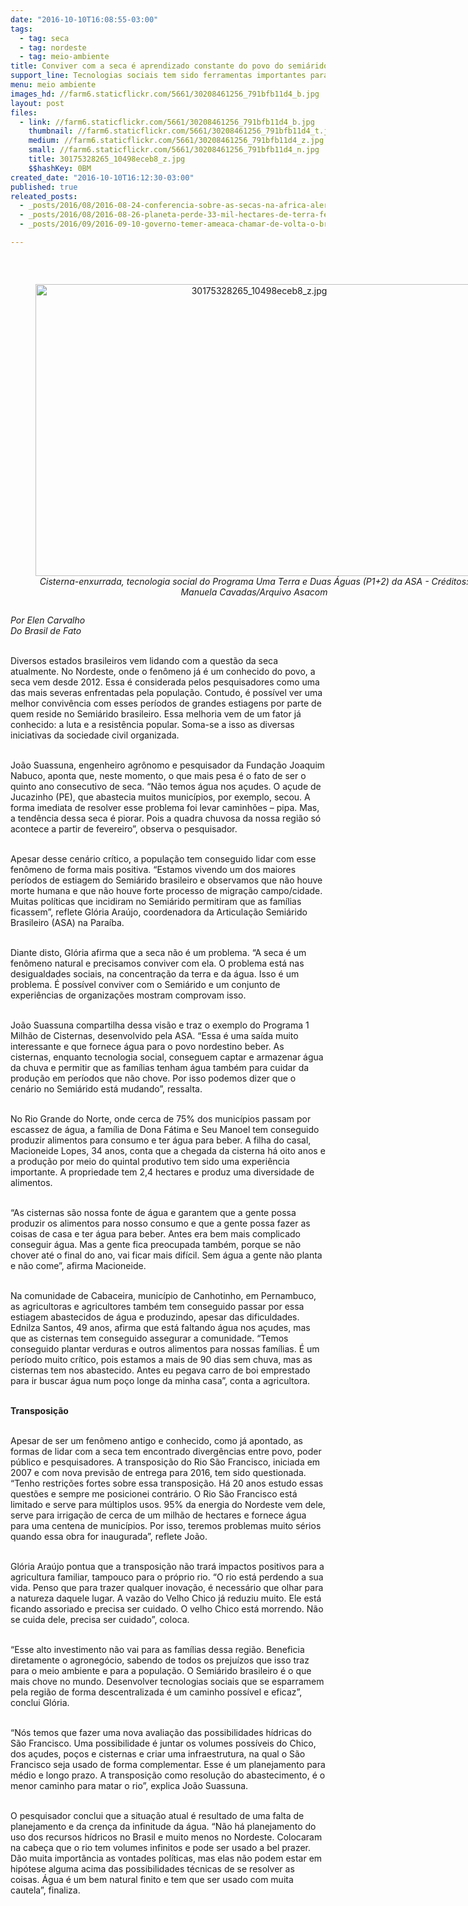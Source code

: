```yaml
---
date: "2016-10-10T16:08:55-03:00"
tags:
  - tag: seca
  - tag: nordeste
  - tag: meio-ambiente
title: Conviver com a seca é aprendizado constante do povo do semiárido
support_line: Tecnologias sociais tem sido ferramentas importantes para abastecimento de água dessa população
menu: meio ambiente
images_hd: //farm6.staticflickr.com/5661/30208461256_791bfb11d4_b.jpg
layout: post
files:
  - link: //farm6.staticflickr.com/5661/30208461256_791bfb11d4_b.jpg
    thumbnail: //farm6.staticflickr.com/5661/30208461256_791bfb11d4_t.jpg
    medium: //farm6.staticflickr.com/5661/30208461256_791bfb11d4_z.jpg
    small: //farm6.staticflickr.com/5661/30208461256_791bfb11d4_n.jpg
    title: 30175328265_10498eceb8_z.jpg
    $$hashKey: 0BM
created_date: "2016-10-10T16:12:30-03:00"
published: true
releated_posts:
  - _posts/2016/08/2016-08-24-conferencia-sobre-as-secas-na-africa-alerta-para-os-impactos-do-clima-no-continente.md
  - _posts/2016/08/2016-08-26-planeta-perde-33-mil-hectares-de-terra-fertil-por-dia.md
  - _posts/2016/09/2016-09-10-governo-temer-ameaca-chamar-de-volta-o-brasil-para-o-mapa-da-fome.md

---
```

<p>&nbsp;</p>

<div style="text-align:center">
<figure class="image" style="display:inline-block"><img alt="30175328265_10498eceb8_z.jpg" height="467" src="//farm6.staticflickr.com/5661/30208461256_791bfb11d4_b.jpg" width="700" />
<figcaption><em>Cisterna-enxurrada, tecnologia social do Programa Uma Terra e Duas &Aacute;guas (P1+2) da ASA - Cr&eacute;ditos: Manuela Cavadas/Arquivo Asacom</em></figcaption>
</figure>
</div>

<p><em>Por Elen Carvalho<br />
Do&nbsp;Brasil de Fato&nbsp;</em></p>

<p><br />
Diversos estados brasileiros vem lidando com a quest&atilde;o da seca atualmente. No Nordeste, onde o fen&ocirc;meno j&aacute; &eacute; um conhecido do povo, a seca vem desde 2012. Essa &eacute; considerada pelos pesquisadores como uma das mais severas enfrentadas pela popula&ccedil;&atilde;o. Contudo, &eacute; poss&iacute;vel ver uma melhor conviv&ecirc;ncia com esses per&iacute;odos de grandes estiagens por parte de quem reside no Semi&aacute;rido brasileiro. Essa melhoria vem de um fator j&aacute; conhecido: a luta e a resist&ecirc;ncia popular. Soma-se a isso as diversas iniciativas da sociedade civil organizada.</p>

<p><br />
Jo&atilde;o Suassuna, engenheiro agr&ocirc;nomo e pesquisador da Funda&ccedil;&atilde;o Joaquim Nabuco, aponta que, neste momento, o que mais pesa &eacute; o fato de ser o quinto ano consecutivo de seca. &ldquo;N&atilde;o temos &aacute;gua nos a&ccedil;udes. O a&ccedil;ude de Jucazinho (PE), que abastecia muitos munic&iacute;pios, por exemplo, secou. A forma imediata de resolver esse problema foi levar caminh&otilde;es &ndash; pipa. Mas, a tend&ecirc;ncia dessa seca &eacute; piorar. Pois a quadra chuvosa da nossa regi&atilde;o s&oacute; acontece a partir de fevereiro&rdquo;, observa o pesquisador.</p>

<p><br />
Apesar desse cen&aacute;rio cr&iacute;tico, a popula&ccedil;&atilde;o tem conseguido lidar com esse fen&ocirc;meno de forma mais positiva. &ldquo;Estamos vivendo um dos maiores per&iacute;odos de estiagem do Semi&aacute;rido brasileiro e observamos que n&atilde;o houve morte humana e que n&atilde;o houve forte processo de migra&ccedil;&atilde;o campo/cidade. Muitas pol&iacute;ticas que incidiram no Semi&aacute;rido permitiram que as fam&iacute;lias ficassem&rdquo;, reflete Gl&oacute;ria Ara&uacute;jo, coordenadora da Articula&ccedil;&atilde;o Semi&aacute;rido Brasileiro (ASA) na Para&iacute;ba.</p>

<p><br />
Diante disto, Gl&oacute;ria afirma que a seca n&atilde;o &eacute; um problema. &ldquo;A seca &eacute; um fen&ocirc;meno natural e precisamos conviver com ela. O problema est&aacute; nas desigualdades sociais, na concentra&ccedil;&atilde;o da terra e da &aacute;gua. Isso &eacute; um problema. &Eacute; poss&iacute;vel conviver com o Semi&aacute;rido e um conjunto de experi&ecirc;ncias de organiza&ccedil;&otilde;es mostram comprovam isso.</p>

<p><br />
Jo&atilde;o Suassuna compartilha dessa vis&atilde;o e traz o exemplo do Programa 1 Milh&atilde;o de Cisternas, desenvolvido pela ASA. &ldquo;Essa &eacute; uma sa&iacute;da muito interessante e que fornece &aacute;gua para o povo nordestino beber. As cisternas, enquanto tecnologia social, conseguem captar e armazenar &aacute;gua da chuva e permitir que as fam&iacute;lias tenham &aacute;gua tamb&eacute;m para cuidar da produ&ccedil;&atilde;o em per&iacute;odos que n&atilde;o chove. Por isso podemos dizer que o cen&aacute;rio no Semi&aacute;rido est&aacute; mudando&rdquo;, ressalta.</p>

<p><br />
No Rio Grande do Norte, onde cerca de 75% dos munic&iacute;pios passam por escassez de &aacute;gua, a fam&iacute;lia de Dona F&aacute;tima e Seu Manoel tem conseguido produzir alimentos para consumo e ter &aacute;gua para beber. A filha do casal, Macioneide Lopes, 34 anos, conta que a chegada da cisterna h&aacute; oito anos e a produ&ccedil;&atilde;o por meio do quintal produtivo tem sido uma experi&ecirc;ncia importante. A propriedade tem 2,4 hectares e produz uma diversidade de alimentos.</p>

<p><br />
&ldquo;As cisternas s&atilde;o nossa fonte de &aacute;gua e garantem que a gente possa produzir os alimentos para nosso consumo e que a gente possa fazer as coisas de casa e ter &aacute;gua para beber. Antes era bem mais complicado conseguir &aacute;gua. Mas a gente fica preocupada tamb&eacute;m, porque se n&atilde;o chover at&eacute; o final do ano, vai ficar mais dif&iacute;cil. Sem &aacute;gua a gente n&atilde;o planta e n&atilde;o come&rdquo;, afirma Macioneide.</p>

<p><br />
Na comunidade de Cabaceira, munic&iacute;pio de Canhotinho, em Pernambuco, as agricultoras e agricultores tamb&eacute;m tem conseguido passar por essa estiagem abastecidos de &aacute;gua e produzindo, apesar das dificuldades. Ednilza Santos, 49 anos, afirma que est&aacute; faltando &aacute;gua nos a&ccedil;udes, mas que as cisternas tem conseguido assegurar a comunidade. &ldquo;Temos conseguido plantar verduras e outros alimentos para nossas fam&iacute;lias. &Eacute; um per&iacute;odo muito cr&iacute;tico, pois estamos a mais de 90 dias sem chuva, mas as cisternas tem nos abastecido. Antes eu pegava carro de boi emprestado para ir buscar &aacute;gua num po&ccedil;o longe da minha casa&rdquo;, conta a agricultora.</p>

<p><br />
<strong>Transposi&ccedil;&atilde;o</strong></p>

<p><br />
Apesar de ser um fen&ocirc;meno antigo e conhecido, como j&aacute; apontado, as formas de lidar com a seca tem encontrado diverg&ecirc;ncias entre povo, poder p&uacute;blico e pesquisadores. A transposi&ccedil;&atilde;o do Rio S&atilde;o Francisco, iniciada em 2007 e com nova previs&atilde;o de entrega para 2016, tem sido questionada. &ldquo;Tenho restri&ccedil;&otilde;es fortes sobre essa transposi&ccedil;&atilde;o. H&aacute; 20 anos estudo essas quest&otilde;es e sempre me posicionei contr&aacute;rio. O Rio S&atilde;o Francisco est&aacute; limitado e serve para m&uacute;ltiplos usos. 95% da energia do Nordeste vem dele, serve para irriga&ccedil;&atilde;o de cerca de um milh&atilde;o de hectares e fornece &aacute;gua para uma centena de munic&iacute;pios. Por isso, teremos problemas muito s&eacute;rios quando essa obra for inaugurada&rdquo;, reflete Jo&atilde;o.</p>

<p><br />
Gl&oacute;ria Ara&uacute;jo pontua que a transposi&ccedil;&atilde;o n&atilde;o trar&aacute; impactos positivos para a agricultura familiar, tampouco para o pr&oacute;prio rio. &ldquo;O rio est&aacute; perdendo a sua vida. Penso que para trazer qualquer inova&ccedil;&atilde;o, &eacute; necess&aacute;rio que olhar para a natureza daquele lugar. A vaz&atilde;o do Velho Chico j&aacute; reduziu muito. Ele est&aacute; ficando assoriado e precisa ser cuidado. O velho Chico est&aacute; morrendo. N&atilde;o se cuida dele, precisa ser cuidado&rdquo;, coloca.</p>

<p><br />
&ldquo;Esse alto investimento n&atilde;o vai para as fam&iacute;lias dessa regi&atilde;o. Beneficia diretamente o agroneg&oacute;cio, sabendo de todos os preju&iacute;zos que isso traz para o meio ambiente e para a popula&ccedil;&atilde;o. O Semi&aacute;rido brasileiro &eacute; o que mais chove no mundo. Desenvolver tecnologias sociais que se esparramem pela regi&atilde;o de forma descentralizada &eacute; um caminho poss&iacute;vel e eficaz&rdquo;, conclui Gl&oacute;ria.</p>

<p><br />
&ldquo;N&oacute;s temos que fazer uma nova avalia&ccedil;&atilde;o das possibilidades h&iacute;dricas do S&atilde;o Francisco. Uma possibilidade &eacute; juntar os volumes poss&iacute;veis do Chico, dos a&ccedil;udes, po&ccedil;os e cisternas e criar uma infraestrutura, na qual o S&atilde;o Francisco seja usado de forma complementar. Esse &eacute; um planejamento para m&eacute;dio e longo prazo. A transposi&ccedil;&atilde;o como resolu&ccedil;&atilde;o do abastecimento, &eacute; o menor caminho para matar o rio&rdquo;, explica Jo&atilde;o Suassuna.</p>

<p><br />
O pesquisador conclui que a situa&ccedil;&atilde;o atual &eacute; resultado de uma falta de planejamento e da cren&ccedil;a da infinitude da &aacute;gua. &ldquo;N&atilde;o h&aacute; planejamento do uso dos recursos h&iacute;dricos no Brasil e muito menos no Nordeste. Colocaram na cabe&ccedil;a que o rio tem volumes infinitos e pode ser usado a bel prazer. D&atilde;o muita import&acirc;ncia as vontades pol&iacute;ticas, mas elas n&atilde;o podem estar em hip&oacute;tese alguma acima das possibilidades t&eacute;cnicas de se resolver as coisas. &Aacute;gua &eacute; um bem natural finito e tem que ser usado com muita cautela&rdquo;, finaliza.</p>
